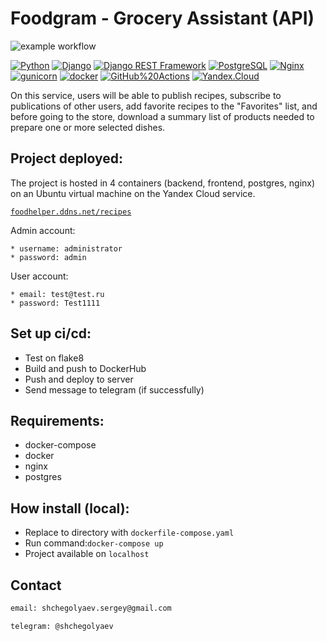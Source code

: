 # Foodgram - Grocery Assistant (API)
![example workflow](https://github.com/Shchegolyaev/foodgram-project-react/actions/workflows/main.yml/badge.svg)

[![Python](https://img.shields.io/badge/-Python-464646?style=flat-square&logo=Python)](https://www.python.org/)
[![Django](https://img.shields.io/badge/-Django-464646?style=flat-square&logo=Django)](https://www.djangoproject.com/)
[![Django REST Framework](https://img.shields.io/badge/-Django%20REST%20Framework-464646?style=flat-square&logo=Django%20REST%20Framework)](https://www.django-rest-framework.org/)
[![PostgreSQL](https://img.shields.io/badge/-PostgreSQL-464646?style=flat-square&logo=PostgreSQL)](https://www.postgresql.org/)
[![Nginx](https://img.shields.io/badge/-NGINX-464646?style=flat-square&logo=NGINX)](https://nginx.org/ru/)
[![gunicorn](https://img.shields.io/badge/-gunicorn-464646?style=flat-square&logo=gunicorn)](https://gunicorn.org/)
[![docker](https://img.shields.io/badge/-Docker-464646?style=flat-square&logo=docker)](https://www.docker.com/)
[![GitHub%20Actions](https://img.shields.io/badge/-GitHub%20Actions-464646?style=flat-square&logo=GitHub%20actions)](https://github.com/features/actions)
[![Yandex.Cloud](https://img.shields.io/badge/-Yandex.Cloud-464646?style=flat-square&logo=Yandex.Cloud)](https://cloud.yandex.ru/)

On this service, users will be able to publish recipes, subscribe to publications of other users, add favorite recipes to the "Favorites" list, and before going to the store, download a summary list of products needed to prepare one or more selected dishes.

## Project deployed:
The project is hosted in 4 containers (backend, frontend, postgres, nginx) on 
an Ubuntu virtual machine on the Yandex Cloud service.

<code>[foodhelper.ddns.net/recipes](http://foodhelper.ddns.net/recipes)
</code>


Admin account:
```
* username: administrator
* password: admin
```

User account:
```
* email: test@test.ru
* password: Test1111
```

## Set up ci/cd:
* Test on flake8
* Build and push to DockerHub
* Push and deploy to server
* Send message to telegram (if successfully)


## Requirements:
* docker-compose
* docker
* nginx
* postgres

## How install (local):

* Replace to directory with ```dockerfile-compose.yaml```
* Run command:```docker-compose up```
* Project available on ```localhost```





## Contact
```sh
email: shchegolyaev.sergey@gmail.com

telegram: @shchegolyaev
```